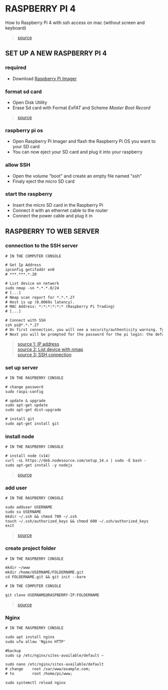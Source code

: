 # RASPBERRY PI 4

How to Raspberry Pi 4 with ssh access on mac (without screen and keyboard)

> [source](https://www.tomshardware.com/reviews/raspberry-pi-headless-setup-how-to,6028.html)

## SET UP A NEW RASPBERRY PI 4

### required
- Download [Raspberry Pi Imager](https://www.raspberrypi.org/downloads/)

### format sd card
- Open Disk Utility
- Erase Sd card with Format *ExFAT* and Scheme *Master Boot Record*

> [source](https://kb-eu.sandisk.com/app/answers/detail/a_id/203/kw/format)

### raspberry pi os
- Open Raspberry Pi Imager and flash the Raspberry Pi OS you want to your SD card
- You can now eject your SD card and plug it into your raspberry

### allow SSH
- Open the volume "boot" and create an empty file named "ssh"
- Finaly eject the micro SD card

### start the raspberry
- Insert the micro SD card in the Raspberry Pi
- Connect it with an ethernet cable to the router
- Connect the power cable and plug it in


## RASPBERRY TO WEB SERVER

### connection to the SSH server
```diff
# IN THE COMPUTER CONSOLE

# Get Ip Address
ipconfig getifaddr en0
# ***.***.*.20

# List device on network
sudo nmap -sn *.*.*.0/24
# [...]
# Nmap scan report for *.*.*.27
# Host is up (0.0069s latency).
# MAC Address: *:*:*:*:*:* (Raspberry Pi Trading)
# [...]

# Connect with SSH
ssh pi@*.*.*.27
# On first connection, you will see a security/authenticity warning. Type 'yes' to continue
# Next you will be prompted for the password for the pi login: the default password on Raspberry Pi OS is 'raspberry'
```

> [source 1: IP address](https://medium.com/@smartsplash/getting-ip-address-in-mac-b7e999149d89)\
> [source 2: List device with nmap](https://linux.die.net/man/1/nmap)\
> [source 3: SSH connection](https://www.raspberrypi.org/documentation/remote-access/ip-address.md)


### set up server
```diff
# IN THE RASPBERRY CONSOLE

# change password
sudo raspi-config

# update & upgrade
sudo apt-get update
sudo apt-get dist-upgrade

# install git
sudo apt-get install git
```

### install node
```diff
# IN THE RASPBERRY CONSOLE

# install node (v14)
curl -sL https://deb.nodesource.com/setup_14.x | sudo -E bash -
sudo apt-get install -y nodejs
```
> [source](https://github.com/nodesource/distributions#debinstall)


### add user
```diff
# IN THE RASPBERRY CONSOLE

sudo adduser USERNAME
sudo su USERNAME
mkdir ~/.ssh && chmod 700 ~/.ssh
touch ~/.ssh/authorized_keys && chmod 600 ~/.ssh/authorized_keys
exit
```
> [source](https://dzone.com/articles/using-a-raspberry-pi-as-your-development-server)

### create project folder
```diff
# IN THE RASPBERRY CONSOLE

mkdir ~/www
mkdir /home/USERNAME/FOLDERNAME.git
cd FOLDERNAME.git && git init --bare
```
```diff
# IN THE COMPUTER CONSOLE

git clone USERNAME@RASPBERRY-IP:FOLDERNAME
```
> [source](https://dzone.com/articles/using-a-raspberry-pi-as-your-development-server)

### Nginx
```diff
# IN THE RASPBERRY CONSOLE

sudo apt install nginx
sudo ufw allow 'Nginx HTTP'

#backup
sudo cp /etc/nginx/sites-available/default ~

sudo nano /etc/nginx/sites-available/default
# change    root /var/www/example.com;
# to        root /home/pi/www;

sudo systemctl reload nginx
```
